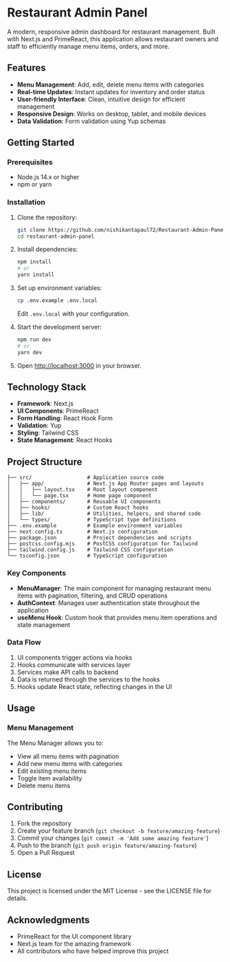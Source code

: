 # Restaurant Admin Panel

A modern, responsive admin dashboard for restaurant management. Built with Next.js and PrimeReact, this application allows restaurant owners and staff to efficiently manage menu items, orders, and more.

## Features

- **Menu Management**: Add, edit, delete menu items with categories
- **Real-time Updates**: Instant updates for inventory and order status
- **User-friendly Interface**: Clean, intuitive design for efficient management
- **Responsive Design**: Works on desktop, tablet, and mobile devices
- **Data Validation**: Form validation using Yup schemas

## Getting Started

### Prerequisites

- Node.js 14.x or higher
- npm or yarn

### Installation

1. Clone the repository:
   ```bash
   git clone https://github.com/nishikantapaul72/Restaurant-Admin-Panel.git
   cd restaurant-admin-panel
   ```

2. Install dependencies:
   ```bash
   npm install
   # or
   yarn install
   ```

3. Set up environment variables:
   ```bash
   cp .env.example .env.local
   ```
   Edit `.env.local` with your configuration.

4. Start the development server:
   ```bash
   npm run dev
   # or
   yarn dev
   ```

5. Open [http://localhost:3000](http://localhost:3000) in your browser.

## Technology Stack

- **Framework**: Next.js
- **UI Components**: PrimeReact
- **Form Handling**: React Hook Form
- **Validation**: Yup
- **Styling**: Tailwind CSS
- **State Management**: React Hooks

## Project Structure

```
├── src/                  # Application source code
│   ├── app/              # Next.js App Router pages and layouts
│   │   ├── layout.tsx    # Root layout component
│   │   └── page.tsx      # Home page component
│   ├── components/       # Reusable UI components
│   ├── hooks/            # Custom React hooks
│   ├── lib/              # Utilities, helpers, and shared code
│   └── types/            # TypeScript type definitions
├── .env.example          # Example environment variables
├── next.config.ts        # Next.js configuration
├── package.json          # Project dependencies and scripts
├── postcss.config.mjs    # PostCSS configuration for Tailwind
├── tailwind.config.js    # Tailwind CSS configuration
└── tsconfig.json         # TypeScript configuration
```

### Key Components

- **MenuManager**: The main component for managing restaurant menu items with pagination, filtering, and CRUD operations
- **AuthContext**: Manages user authentication state throughout the application
- **useMenu Hook**: Custom hook that provides menu item operations and state management

### Data Flow

1. UI components trigger actions via hooks
2. Hooks communicate with services layer
3. Services make API calls to backend
4. Data is returned through the services to the hooks
5. Hooks update React state, reflecting changes in the UI

## Usage

### Menu Management

The Menu Manager allows you to:
- View all menu items with pagination
- Add new menu items with categories
- Edit existing menu items
- Toggle item availability
- Delete menu items

## Contributing

1. Fork the repository
2. Create your feature branch (`git checkout -b feature/amazing-feature`)
3. Commit your changes (`git commit -m 'Add some amazing feature'`)
4. Push to the branch (`git push origin feature/amazing-feature`)
5. Open a Pull Request

## License

This project is licensed under the MIT License - see the LICENSE file for details.

## Acknowledgments

- PrimeReact for the UI component library
- Next.js team for the amazing framework
- All contributors who have helped improve this project

